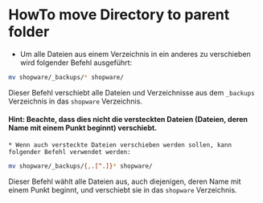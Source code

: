 # HowTo move Directory to parent folder
* Um alle Dateien aus einem Verzeichnis in ein anderes zu verschieben wird folgender Befehl ausgeführt:

```bash
mv shopware/_backups/* shopware/
```

Dieser Befehl verschiebt alle Dateien und Verzeichnisse aus dem `_backups` Verzeichnis in das `shopware` Verzeichnis. 

#### Hint: Beachte, dass dies nicht die versteckten Dateien (Dateien, deren Name mit einem Punkt beginnt) verschiebt. 
	* Wenn auch versteckte Dateien verschieben werden sollen, kann folgender Befehl verwendet werden:

```bash
mv shopware/_backups/{,.[^.]}* shopware/
```

Dieser Befehl wählt alle Dateien aus, auch diejenigen, deren Name mit einem Punkt beginnt, und verschiebt sie in das `shopware` Verzeichnis.
